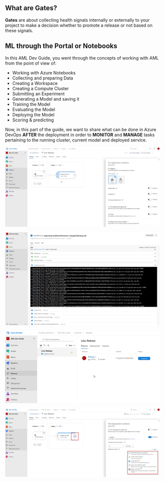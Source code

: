 ## What are **Gates**?

**Gates** are about collecting health signals internally or externally to your project to make a decision whether to promote a release or not based on these signals.

## ML through the Portal or Notebooks

In this AML Dev Guide, you went through the concepts of working with AML from the point of view of:
- Working with Azure Notebooks
- Collecting and preparing Data 
- Creating a Workspace
- Creating a Compute Cluster
- Submitting an Experiment
- Generating a Model and saving it
- Training the Model
- Evaluating the Model
- Deploying the Model
- Scoring & predicting

Now, in this part of the guide, we want to share what can be done in Azure DevOps **AFTER** the deployment in order to **MONITOR** and **MANAGE** tasks pertaining to the running cluster, current model and deployed service.

![](media/ReleasePipeline.png)

![](media/MakingChanges.png)

![](media/ReleasePipelineFiring.png)

![](media/PostGates.png)